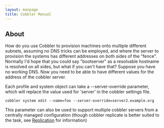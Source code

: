```yaml
---
layout: manpage
title: Cobbler Manual
---
```

## About

How do you use Cobbler to provision machines onto multiple
different subnets, assuming no DNS tricks can be employed, and
where the server to provision the systems has different addresses
on both sides of the "fence". Normally I'd hope that you could say
"bootserver" as a resolvable hostname is resolved on all sides, but
what if you can't have that? Suppose you have no working DNS. Now
you need to be able to have different values for the address of the
cobbler server.

Each profile and system object can take a --server-override
parameter, which will replace the value used for 'server' in the
cobbler settings file.

    cobbler system edit --name=foo --server-override=server2.example.org

This parameter can also be used to support multiple cobbler servers
from a centrally managed configuration (though cobbler replicate is
better suited to the task, see
[Replication](Replication) for information)
